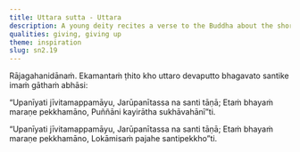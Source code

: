 ```yaml
---
title: Uttara sutta - Uttara
description: A young deity recites a verse to the Buddha about the shortness of life and the importance of doing meritorious deeds.
qualities: giving, giving up
theme: inspiration
slug: sn2.19
---
```


Rājagahanidānaṁ. Ekamantaṁ ṭhito kho uttaro devaputto bhagavato santike imaṁ gāthaṁ abhāsi:

“Upanīyati jīvitamappamāyu,
Jarūpanītassa na santi tāṇā;
Etaṁ bhayaṁ maraṇe pekkhamāno,
Puññāni kayirātha sukhāvahānī”ti.

“Upanīyati jīvitamappamāyu,
Jarūpanītassa na santi tāṇā;
Etaṁ bhayaṁ maraṇe pekkhamāno,
Lokāmisaṁ pajahe santipekkho”ti.
